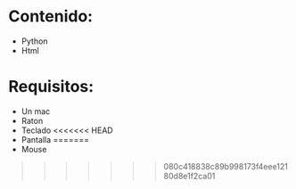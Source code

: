 # Contenido:
- Python
- Html
# Requisitos:
- Un mac 
- Raton
- Teclado
<<<<<<< HEAD
- Pantalla
=======
- Mouse
>>>>>>> 080c418838c89b998173f4eee12180d8e1f2ca01
